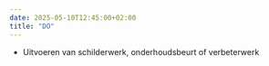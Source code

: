 ```yaml
---
date: 2025-05-10T12:45:00+02:00
title: "DO"
---
```



* Uitvoeren van schilderwerk, onderhoudsbeurt of verbeterwerk